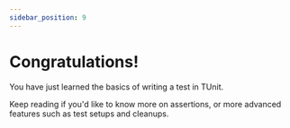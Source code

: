```yaml
---
sidebar_position: 9
---
```


# Congratulations!

You have just learned the basics of writing a test in TUnit.

Keep reading if you'd like to know more on assertions, or more advanced features such as test setups and cleanups. 
